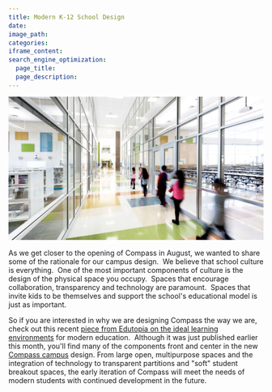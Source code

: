 ```yaml
---
title: Modern K-12 School Design
date:
image_path:
categories:
iframe_content:
search_engine_optimization:
  page_title:
  page_description:
---
```


[![](/assets/images/edutopia-k-12-design-pic.webp)](https://www.edutopia.org/article/architecture-ideal-learning-environments)

As we get closer to the opening of Compass in August, we wanted to share some of the rationale for our campus design.&nbsp; We believe that school culture is everything.&nbsp; One of the most important components of culture is the design of the physical space you occupy.&nbsp; Spaces that encourage collaboration, transparency and technology are paramount.&nbsp; Spaces that invite kids to be themselves and support the school's educational model is just as important.

So if you are interested in why we are designing Compass the way we are, check out this recent [piece from Edutopia on the ideal learning environments](https://www.edutopia.org/article/architecture-ideal-learning-environments) for modern education.&nbsp; Although it was just published earlier this month, you'll find many of the components front and center in the new [Compass campus](https://compassfortcollins.org/campus/) design. From large open, multipurpose spaces and the integration of technology to transparent partitions and "soft" student breakout spaces, the early iteration of Compass will meet the needs of modern students with continued development in the future.

&nbsp;